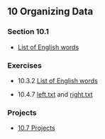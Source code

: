 ## 10 Organizing Data

### Section 10.1

* [List of English words](../6_text_documents_and_dna/words.txt)

### Exercises

* 10.3.2 [List of English words](../6_text_documents_and_dna/words.txt)

* 10.4.7 [left.txt](left.txt) and [right.txt](right.txt)

### Projects

* [10.7 Projects]()
